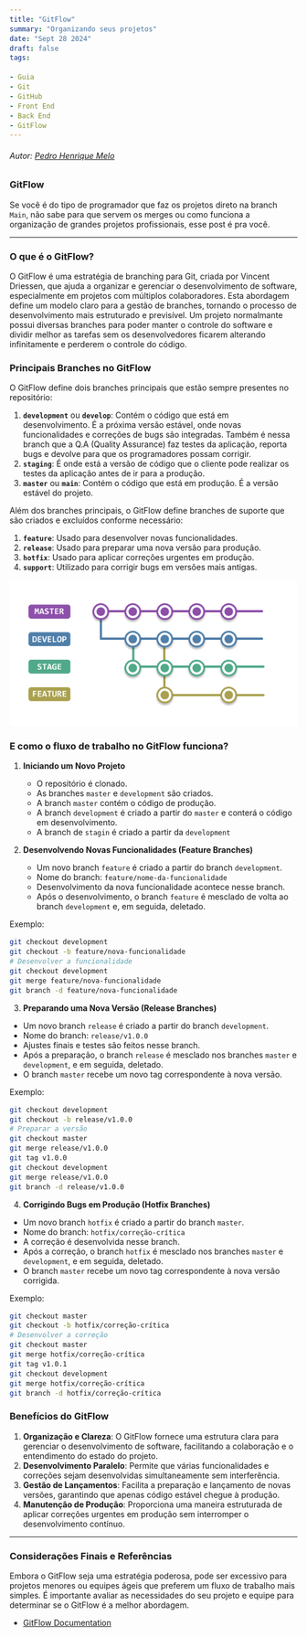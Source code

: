 ```yaml
---
title: "GitFlow"
summary: "Organizando seus projetos"
date: "Sept 28 2024"
draft: false
tags:

- Guia
- Git
- GitHub
- Front End
- Back End
- GitFlow
---
```

###### Autor: *[Pedro Henrique Melo](https://www.linkedin.com/in/pedro-henrique-melo-da-silva-a7a700231)*
### **GitFlow**

Se você é do tipo de programador que faz os projetos direto na branch `Main`, não sabe para que servem os merges ou como funciona a organização de grandes projetos profissionais, esse post é pra você. 

---

### **O que é o GitFlow?**

O GitFlow é uma estratégia de branching para Git, criada por Vincent Driessen, que ajuda a organizar e gerenciar o desenvolvimento de software, especialmente em projetos com múltiplos colaboradores. Esta abordagem define um modelo claro para a gestão de branches, tornando o processo de desenvolvimento mais estruturado e previsível. Um projeto normalmante possui diversas branches para poder manter o controle do software e dividir melhor as tarefas sem os desenvolvedores ficarem alterando infinitamente e perderem o controle do código.

### **Principais Branches no GitFlow**

O GitFlow define dois branches principais que estão sempre presentes no repositório:

1. **`development`** ou **`develop`**: Contém o código que está em desenvolvimento. É a próxima versão estável, onde novas funcionalidades e correções de bugs são integradas. Também é nessa branch que a Q.A (Quality Assurance) faz testes da aplicação, reporta bugs e devolve para que os programadores possam corrigir.
2. **`staging`**: É onde está a versão de código que o cliente pode realizar os testes da aplicação antes de ir para a produção.
3. **`master`** ou **`main`**: Contém o código que está em produção. É a versão estável do projeto.

Além dos branches principais, o GitFlow define branches de suporte que são criados e excluídos conforme necessário:

1. **`feature`**: Usado para desenvolver novas funcionalidades.
2. **`release`**: Usado para preparar uma nova versão para produção.
3. **`hotfix`**: Usado para aplicar correções urgentes em produção.
4. **`support`**: Utilizado para corrigir bugs em versões mais antigas.

![GitFlow](./gitflow.png)

### **E como o fluxo de trabalho no GitFlow funciona?**

1. **Iniciando um Novo Projeto**
    - O repositório é clonado.
    - As branches `master` e `development` são criados.
    - A branch `master` contém o código de produção.
    - A branch `development` é criado a partir do `master` e conterá o código em desenvolvimento.
    - A branch de `stagin` é criado a partir da `development`
    
2. **Desenvolvendo Novas Funcionalidades (Feature Branches)**
    - Um novo branch `feature` é criado a partir do branch `development`.
    - Nome do branch: `feature/nome-da-funcionalidade`
    - Desenvolvimento da nova funcionalidade acontece nesse branch.
    - Após o desenvolvimento, o branch `feature` é mesclado de volta ao branch `development` e, em seguida, deletado.

Exemplo: 
```bash
git checkout development
git checkout -b feature/nova-funcionalidade
# Desenvolver a funcionalidade
git checkout development
git merge feature/nova-funcionalidade
git branch -d feature/nova-funcionalidade
```

3. **Preparando uma Nova Versão (Release Branches)**
- Um novo branch `release` é criado a partir do branch `development`.
- Nome do branch: `release/v1.0.0`
- Ajustes finais e testes são feitos nesse branch.
- Após a preparação, o branch `release` é mesclado nos branches `master` e `development`, e em seguida, deletado.
- O branch `master` recebe um novo tag correspondente à nova versão.

Exemplo:

```bash
git checkout development
git checkout -b release/v1.0.0
# Preparar a versão
git checkout master
git merge release/v1.0.0
git tag v1.0.0
git checkout development
git merge release/v1.0.0
git branch -d release/v1.0.0
```

4. **Corrigindo Bugs em Produção (Hotfix Branches)**
- Um novo branch `hotfix` é criado a partir do branch `master`.
- Nome do branch: `hotfix/correção-crítica`
- A correção é desenvolvida nesse branch.
- Após a correção, o branch `hotfix` é mesclado nos branches `master` e `development`, e em seguida, deletado.
- O branch `master` recebe um novo tag correspondente à nova versão corrigida.

Exemplo:

```bash
git checkout master
git checkout -b hotfix/correção-crítica
# Desenvolver a correção
git checkout master
git merge hotfix/correção-crítica
git tag v1.0.1
git checkout development
git merge hotfix/correção-crítica
git branch -d hotfix/correção-crítica
```

### Benefícios do GitFlow

1. **Organização e Clareza**: O GitFlow fornece uma estrutura clara para gerenciar o desenvolvimento de software, facilitando a colaboração e o entendimento do estado do projeto.
2. **Desenvolvimento Paralelo**: Permite que várias funcionalidades e correções sejam desenvolvidas simultaneamente sem interferência.
3. **Gestão de Lançamentos**: Facilita a preparação e lançamento de novas versões, garantindo que apenas código estável chegue à produção.
4. **Manutenção de Produção**: Proporciona uma maneira estruturada de aplicar correções urgentes em produção sem interromper o desenvolvimento contínuo.
---

### Considerações Finais e Referências

Embora o GitFlow seja uma estratégia poderosa, pode ser excessivo para projetos menores ou equipes ágeis que preferem um fluxo de trabalho mais simples. É importante avaliar as necessidades do seu projeto e equipe para determinar se o GitFlow é a melhor abordagem.

- [GitFlow Documentation](https://www.atlassian.com/git/tutorials/comparing-workflows/gitflow-workflow)
